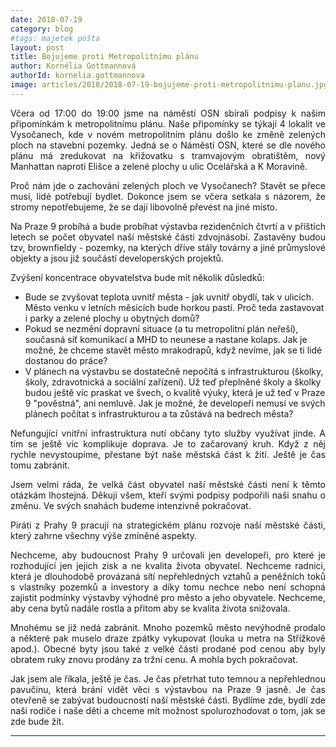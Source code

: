 ```yaml
---
date: 2018-07-19
category: blog
#tags: majetek pošta
layout: post
title: Bojujeme proti Metropolitnímu plánu
author: Kornélia Gottmannová
authorId: kornelia.gottmannova
image: articles/2018/2018-07-19-bojujeme-proti-metropolitnimu-planu.jpg
---
```

<p style='text-align: justify;'>
Včera od 17:00 do 19:00 jsme na náměstí OSN sbírali podpisy k našim připomínkám k metropolitnímu plánu. Naše připomínky se týkají 4 lokalit ve Vysočanech, kde v novém metropolitním plánu došlo ke změně zelených ploch na stavební pozemky. Jedná se o Náměstí OSN, které se dle nového plánu má zredukovat na křižovatku s tramvajovým obratištěm, nový Manhattan naproti Elišce a zelené plochy u ulic Ocelářská a K Moravině.
</p><p style='text-align: justify;'>
Proč nám jde o zachování zelených ploch ve Vysočanech? Stavět se přece musí, lidé potřebují bydlet. Dokonce jsem se včera setkala s názorem, že stromy nepotřebujeme, že se dají libovolně převést na jiné místo.
</p><p style='text-align: justify;'>
Na Praze 9 probíhá a bude probíhat výstavba rezidenčních čtvrtí a v příštích letech se počet obyvatel naší městské části zdvojnásobí. Zastavěny budou tzv, brownfieldy - pozemky, na kterých dříve stály továrny a jiné průmyslové objekty a jsou již součástí developerských projektů.
</p>
Zvýšení koncentrace obyvatelstva bude mít několik důsledků:

- Bude se zvyšovat teplota uvnitř města - jak uvnitř obydlí, tak v ulicích. Město venku v letních měsících bude horkou pastí. Proč teda zastavovat i parky a zelené plochy u obytných domů?
- Pokud se nezmění dopravní situace (a tu metropolitní plán neřeší), současná síť komunikací a MHD to neunese a nastane kolaps. Jak je možné, že chceme stavět město mrakodrapů, když nevíme, jak se ti lidé dostanou do práce?
- V plánech na výstavbu se dostatečně nepočítá s infrastrukturou (školky, školy, zdravotnická a sociální zařízení). Už teď přeplněné školy a školky budou ještě víc praskat ve švech, o kvalitě výuky, která je už teď v Praze 9 "pověstná", ani nemluvě. Jak je možné, že developeři nemusí ve svých plánech počítat s infrastrukturou a ta zůstává na bedrech města?
<p style='text-align: justify;'>
Nefungující vnitřní infrastruktura nutí občany tyto služby využívat jinde. A tím se ještě víc komplikuje doprava. Je to začarovaný kruh. Když z něj rychle nevystoupíme, přestane být naše městská část k žití. Ještě je čas tomu zabránit.
</p><p style='text-align: justify;'>
Jsem velmi ráda, že velká část obyvatel naší městské části není k těmto otázkám lhostejná. Děkuji všem, kteří svými podpisy podpořili naši snahu o změnu. Ve svých snahách budeme intenzivně pokračovat.
</p><p style='text-align: justify;'>
Piráti z Prahy 9 pracují na strategickém plánu rozvoje naší městské části, který zahrne všechny výše zmíněné aspekty. 
</p><p style='text-align: justify;'>
Nechceme, aby budoucnost Prahy 9 určovali jen developeři, pro které je rozhodující jen jejich zisk a ne kvalita života obyvatel. Nechceme radnici, která je dlouhodobě provázaná sítí nepřehledných vztahů a peněžních toků s vlastníky pozemků a investory a díky tomu nechce nebo není schopná zajistit podmínky výstavby výhodné pro město a jeho obyvatele. Nechceme, aby cena bytů nadále rostla a přitom aby se kvalita života snižovala.
</p><p style='text-align: justify;'>
Mnohému se již nedá zabránit. Mnoho pozemků město nevýhodně prodalo a některé pak muselo draze zpátky vykupovat (louka u metra na Střížkově apod.). Obecné byty jsou také z velké části prodané pod cenou aby byly obratem ruky znovu prodány za tržní cenu. A mohla bych pokračovat.
</p><p style='text-align: justify;'>
Jak jsem ale říkala, ještě je čas. Je čas přetrhat tuto temnou a nepřehlednou pavučinu, která brání vidět věci s výstavbou na Praze 9 jasně. Je čas otevřeně se zabývat budoucností naší městské části. Bydlíme zde, bydlí zde naši rodiče i naše děti a chceme mít možnost spolurozhodovat o tom, jak se zde bude žít.
</p>

---